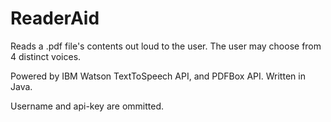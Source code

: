 # ReaderAid
Reads a .pdf file's contents out loud to the user. The user may choose from 4 distinct voices.

Powered by IBM Watson TextToSpeech API, and PDFBox API. Written in Java. 

Username and api-key are ommitted.
